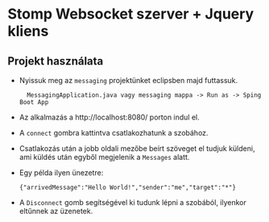 # Stomp Websocket szerver + Jquery kliens
## Projekt használata
* Nyissuk meg az `messaging` projektünket eclipsben majd futtassuk.

        MessagingApplication.java vagy messaging mappa -> Run as -> Sping Boot App

* Az alkalmazás a http://localhost:8080/ porton indul el.
* A `connect` gombra kattintva csatlakozhatunk a szobához.
* Csatlakozás után a jobb oldali mezőbe beírt szöveget el tudjuk küldeni, ami küldés után egyből megjelenik a `Messages` alatt.
* Egy példa ilyen ünezetre:

      {"arrivedMessage":"Hello World!","sender":"me","target":"*"}
      
* A `Disconnect` gomb segítségével ki tudunk lépni a szobából, ilyenkor eltűnnek az üzenetek.
